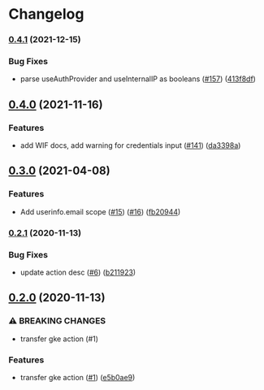# Changelog

### [0.4.1](https://www.github.com/google-github-actions/get-gke-credentials/compare/v0.4.0...v0.4.1) (2021-12-15)


### Bug Fixes

* parse useAuthProvider and useInternalIP as booleans ([#157](https://www.github.com/google-github-actions/get-gke-credentials/issues/157)) ([413f8df](https://www.github.com/google-github-actions/get-gke-credentials/commit/413f8df6d4b1ce85f3a251f75c19b7b49272ee75))

## [0.4.0](https://www.github.com/google-github-actions/get-gke-credentials/compare/v0.3.0...v0.4.0) (2021-11-16)


### Features

* add WIF docs, add warning for credentials input ([#141](https://www.github.com/google-github-actions/get-gke-credentials/issues/141)) ([da3398a](https://www.github.com/google-github-actions/get-gke-credentials/commit/da3398a20a039aa74fe3d39007ad64a3fd720c3e))

## [0.3.0](https://www.github.com/google-github-actions/get-gke-credentials/compare/v0.2.1...v0.3.0) (2021-04-08)


### Features

* Add userinfo.email scope ([#15](https://www.github.com/google-github-actions/get-gke-credentials/issues/15)) ([#16](https://www.github.com/google-github-actions/get-gke-credentials/issues/16)) ([fb20944](https://www.github.com/google-github-actions/get-gke-credentials/commit/fb2094492a5ee4105b6fab09f5c9d5cbbb6dd162))

### [0.2.1](https://www.github.com/google-github-actions/get-gke-credentials/compare/v0.2.0...v0.2.1) (2020-11-13)


### Bug Fixes

* update action desc ([#6](https://www.github.com/google-github-actions/get-gke-credentials/issues/6)) ([b211923](https://www.github.com/google-github-actions/get-gke-credentials/commit/b211923b15d478de2a93032c74f5144de182a20e))

## [0.2.0](https://www.github.com/google-github-actions/get-gke-credentials/compare/v0.1.0...v0.2.0) (2020-11-13)


### ⚠ BREAKING CHANGES

* transfer gke action (#1)

### Features

* transfer gke action ([#1](https://www.github.com/google-github-actions/get-gke-credentials/issues/1)) ([e5b0ae9](https://www.github.com/google-github-actions/get-gke-credentials/commit/e5b0ae92de57ba234a81947d7c83d103631b11cf))
